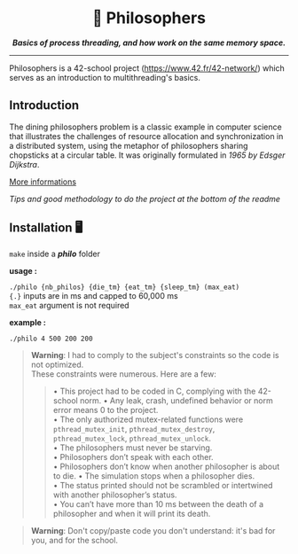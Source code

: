 <h1 align="center">
	📖 Philosophers
</h1>

<p align="center">
	<b><i>Basics of process threading, and how work on the same memory space.</i></b><br>
</p>

---

Philosophers is a 42-school project (https://www.42.fr/42-network/) which serves as an introduction to multithreading's basics.  

## Introduction

The dining philosophers problem is a classic example in computer science that illustrates the challenges of resource allocation and synchronization in a distributed system, using the metaphor of philosophers sharing chopsticks at a circular table. It was originally formulated in *1965 by Edsger Dijkstra*.

[More informations](https://en.wikipedia.org/wiki/Dining_philosophers_problem)

*Tips and good methodology to do the project at the bottom of the readme*

## Installation 🖥

`make` inside a __*philo*__ folder

__usage :__

`./philo {nb_philos} {die_tm} {eat_tm} {sleep_tm} (max_eat)`  
`{.}` inputs are in ms and capped to 60,000 ms  
`max_eat` argument is not required

__example :__

`./philo 4 500 200 200`

> **Warning**: I had to comply to the subject's constraints so the code is not optimized.  
> These constraints were numerous. Here are a few:  
>> • This project had to be coded in C, complying with the 42-school norm.
> • Any leak, crash, undefined behavior or norm error means 0 to the project.  
> • The only authorized mutex-related functions were `pthread_mutex_init`, `pthread_mutex_destroy`, `pthread_mutex_lock`, `pthread_mutex_unlock`.  
> • The philosophers must never be starving.  
> • Philosophers don’t speak with each other.  
> • Philosophers don’t know when another philosopher is about to die. 
> • The simulation stops when a philosopher dies.  
> • The status printed should not be scrambled or intertwined with another philosopher’s status.  
> • You can’t have more than 10 ms between the death of a philosopher and when it will print its death.  

> **Warning**: Don't copy/paste code you don't understand: it's bad for you, and for the school.
